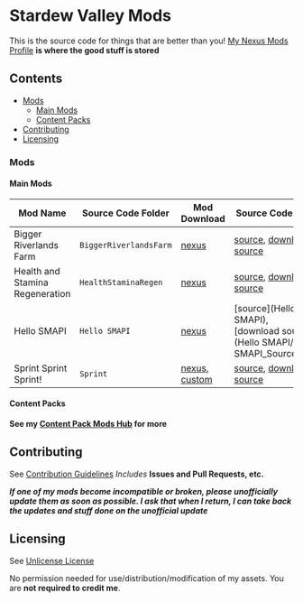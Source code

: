 # Stardew Valley Mods

This is the source code for things that are better than you!
[My Nexus Mods Profile](https://www.nexusmods.com/users/55529772) **is where the good stuff is stored**

## Contents
- [Mods](#mods)
  - [Main Mods](#main-mods)
  - [Content Packs](#content-packs)
- [Contributing](#contributing)
- [Licensing](#licensing)

### Mods 
#### Main Mods
| **Mod Name** | Source Code Folder | Mod Download | Source Code Link | Release Notes |
| ------------ | ------------------ | ------------ | ---------------- | ------------- |
| Bigger Riverlands Farm | ```BiggerRiverlandsFarm``` | [nexus](https://www.nexusmods.com/stardewvalley/mods/3025) | [source](BiggerRiverlandsFarm), [download source](BiggerRiverlandsFarm/BiggerRiverlandsFarm_SourceCode.zip) | [changelog via nexus](https://www.nexusmods.com/stardewvalley/mods/3025?tab=logs) |
| Health and Stamina Regeneration | ```HealthStaminaRegen``` | [nexus](https://www.nexusmods.com/stardewvalley/mods/3207) | [source](HealthStaminaRegen), [download source](HealthStaminaRegen/HealthStaminaRegen_Source.zip)  | [changelog](HealthStaminaRegen/changelog.md) |
| Hello SMAPI | ```Hello SMAPI``` | [nexus](https://www.nexusmods.com/stardewvalley/mods/4483) | [source](Hello SMAPI), [download source](Hello SMAPI/Hello SMAPI_Source.zip) | [changelog](Hello SMAPI/changelog.md) |
| Sprint Sprint Sprint! | ```Sprint``` | [nexus](https://www.nexusmods.com/stardewvalley/mods/3294), [custom](https://github.com/JessebotX/StardewMods/releases/tag/Sprint) | [source](Sprint), [download source](Sprint/SprintSourceCode.zip) | [changelog](Sprint/changelog.md) |

#### Content Packs
**See my [Content Pack Mods Hub](.ContentPackMods) for more**

## Contributing
See [Contribution Guidelines](https://github.com/JessebotX/StardewMods/blob/master/contributing.md)
*Includes* **Issues and Pull Requests, etc.**

_**If one of my mods become incompatible or broken, please unofficially update them as soon as possible. I ask that when I return, I can take back the updates and stuff done on the unofficial update**_

## Licensing
See [Unlicense License](https://github.com/JessebotX/StardewMods/blob/master/LICENSE)

No permission needed for use/distribution/modification of my assets. You are **not required to credit me**.
